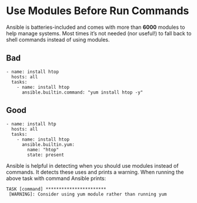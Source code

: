 # Use Modules Before Run Commands

Ansible is batteries-included and comes with more than **6000** modules to help manage systems. Most times it’s not needed (nor useful!) to fall back to shell commands instead of using modules.

## Bad

```
- name: install htop
  hosts: all
  tasks:
    - name: install htop
      ansible.builtin.command: "yum install htop -y"
```

## Good

```
- name: install htp
  hosts: all
  tasks:
    - name: install htop
      ansible.builtin.yum:
        name: "htop"
        state: present
```


Ansible is helpful in detecting when you should use modules instead of commands. It detects these uses and prints a warning. When running the above task with command Ansible prints:

```
TASK [command] ***********************
 [WARNING]: Consider using yum module rather than running yum
```
